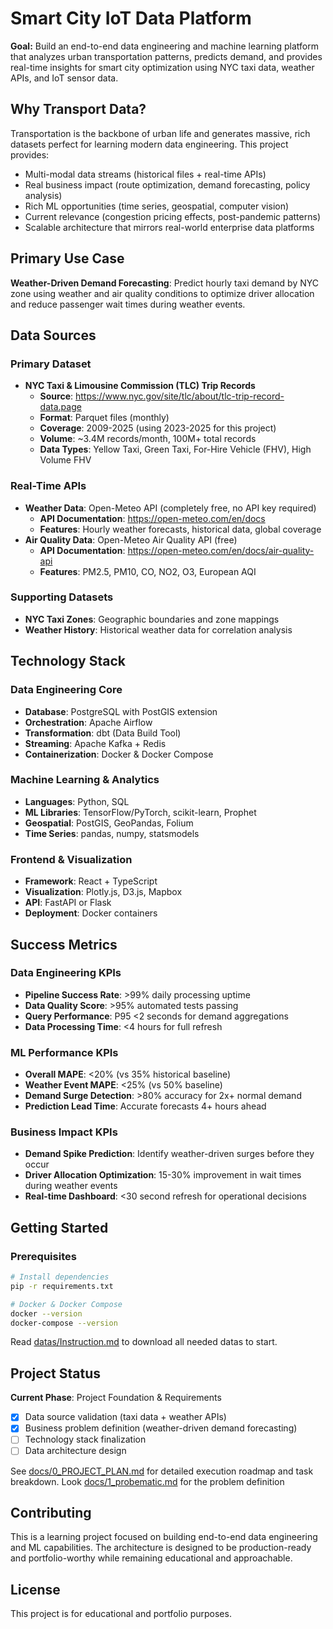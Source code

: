 # Smart City IoT Data Platform

**Goal:** Build an end-to-end data engineering and machine learning platform that analyzes urban transportation patterns, predicts demand, and provides real-time insights for smart city optimization using NYC taxi data, weather APIs, and IoT sensor data.

## Why Transport Data?

Transportation is the backbone of urban life and generates massive, rich datasets perfect for learning modern data engineering. This project provides:
- Multi-modal data streams (historical files + real-time APIs)
- Real business impact (route optimization, demand forecasting, policy analysis)
- Rich ML opportunities (time series, geospatial, computer vision)
- Current relevance (congestion pricing effects, post-pandemic patterns)
- Scalable architecture that mirrors real-world enterprise data platforms

## Primary Use Case

**Weather-Driven Demand Forecasting**: Predict hourly taxi demand by NYC zone using weather and air quality conditions to optimize driver allocation and reduce passenger wait times during weather events.

## Data Sources

### Primary Dataset
- **NYC Taxi & Limousine Commission (TLC) Trip Records**
  - **Source**: https://www.nyc.gov/site/tlc/about/tlc-trip-record-data.page
  - **Format**: Parquet files (monthly)
  - **Coverage**: 2009-2025 (using 2023-2025 for this project)
  - **Volume**: ~3.4M records/month, 100M+ total records
  - **Data Types**: Yellow Taxi, Green Taxi, For-Hire Vehicle (FHV), High Volume FHV

### Real-Time APIs
- **Weather Data**: Open-Meteo API (completely free, no API key required)
  - **API Documentation**: https://open-meteo.com/en/docs
  - **Features**: Hourly weather forecasts, historical data, global coverage
- **Air Quality Data**: Open-Meteo Air Quality API (free)
  - **API Documentation**: https://open-meteo.com/en/docs/air-quality-api
  - **Features**: PM2.5, PM10, CO, NO2, O3, European AQI

### Supporting Datasets
- **NYC Taxi Zones**: Geographic boundaries and zone mappings
- **Weather History**: Historical weather data for correlation analysis

## Technology Stack

### Data Engineering Core
- **Database**: PostgreSQL with PostGIS extension
- **Orchestration**: Apache Airflow
- **Transformation**: dbt (Data Build Tool)
- **Streaming**: Apache Kafka + Redis
- **Containerization**: Docker & Docker Compose

### Machine Learning & Analytics
- **Languages**: Python, SQL
- **ML Libraries**: TensorFlow/PyTorch, scikit-learn, Prophet
- **Geospatial**: PostGIS, GeoPandas, Folium
- **Time Series**: pandas, numpy, statsmodels

### Frontend & Visualization
- **Framework**: React + TypeScript
- **Visualization**: Plotly.js, D3.js, Mapbox
- **API**: FastAPI or Flask
- **Deployment**: Docker containers

## Success Metrics

### Data Engineering KPIs
- **Pipeline Success Rate**: >99% daily processing uptime
- **Data Quality Score**: >95% automated tests passing
- **Query Performance**: P95 <2 seconds for demand aggregations
- **Data Processing Time**: <4 hours for full refresh

### ML Performance KPIs  
- **Overall MAPE**: <20% (vs 35% historical baseline)
- **Weather Event MAPE**: <25% (vs 50% baseline)
- **Demand Surge Detection**: >80% accuracy for 2x+ normal demand
- **Prediction Lead Time**: Accurate forecasts 4+ hours ahead

### Business Impact KPIs
- **Demand Spike Prediction**: Identify weather-driven surges before they occur
- **Driver Allocation Optimization**: 15-30% improvement in wait times during weather events
- **Real-time Dashboard**: <30 second refresh for operational decisions

## Getting Started

### Prerequisites
```bash
# Install dependencies
pip -r requirements.txt

# Docker & Docker Compose
docker --version
docker-compose --version
```

Read [datas/Instruction.md](datas/Instruction.md) to download all needed datas to start.


## Project Status

**Current Phase**: Project Foundation & Requirements
- [x] Data source validation (taxi data + weather APIs)
- [x] Business problem definition (weather-driven demand forecasting)  
- [ ] Technology stack finalization
- [ ] Data architecture design

See [docs/0_PROJECT_PLAN.md](docs/0_PROJECT_PLAN.md) for detailed execution roadmap and task breakdown.
Look [docs/1_probematic.md](docs/1_probematic.md) for the problem definition

## Contributing

This is a learning project focused on building end-to-end data engineering and ML capabilities. The architecture is designed to be production-ready and portfolio-worthy while remaining educational and approachable.

## License

This project is for educational and portfolio purposes.